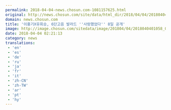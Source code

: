 ```yaml
---
permalink: 2018-04-04-news.chosun.com-1081157625.html
original: http://news.chosun.com/site/data/html_dir/2018/04/04/2018040401110.html
domain: news.chosun.com
title: '이홍기X유회승, 6단고음 발라드 ''사랑했었다'' 8일 공개'
image: http://image.chosun.com/sitedata/image/201804/04/2018040401058_0.jpg
date: 2018-04-04 02:21:13
category: news
translations: 
 - 'en'
 - 'es'
 - 'de'
 - 'ru'
 - 'ja'
 - 'fr'
 - 'it'
 - 'zh-CN'
 - 'zh-TW'
 - 'ar'
 - 'pt'
 - 'hy'
---
```


